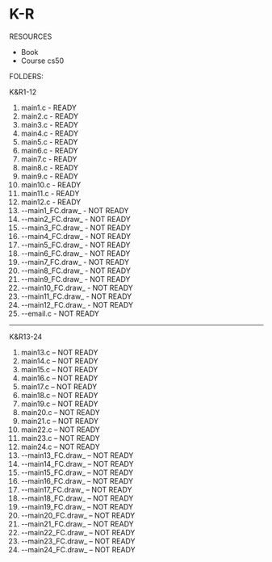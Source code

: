 # K-R
RESOURCES
- Book
- Course cs50

FOLDERS:

K&R1-12
1. main1.c - READY
2. main2.c - READY
3. main3.c - READY
4. main4.c - READY
5. main5.c - READY
6. main6.c - READY
7. main7.c - READY
8. main8.c - READY
9. main9.c - READY
10. main10.c - READY
11. main11.c - READY
12. main12.c - READY
13. --main1_FC.draw_ - NOT READY
14. --main2_FC.draw_ - NOT READY
15. --main3_FC.draw_ - NOT READY
16. --main4_FC.draw_ - NOT READY
17. --main5_FC.draw_ - NOT READY
18. --main6_FC.draw_ - NOT READY
19. --main7_FC.draw_ - NOT READY
20. --main8_FC.draw_ - NOT READY
21. --main9_FC.draw_ - NOT READY
22. --main10_FC.draw_ - NOT READY
23. --main11_FC.draw_ - NOT READY
24. --main12_FC.draw_ - NOT READY
25. --email.c - NOT READY

-------------------------------------------------------------------------------------------------------------------------------------------------------------------------------------------------------------------------------
K&R13-24
1. main13.c  – NOT READY
2. main14.c  – NOT READY
3. main15.c  – NOT READY
4. main16.c  – NOT READY
5. main17.c  – NOT READY
6. main18.c  – NOT READY
7. main19.c  – NOT READY
8. main20.c  – NOT READY
9. main21.c  – NOT READY
10. main22.c  – NOT READY
11. main23.c  – NOT READY
12. main24.c  – NOT READY
13.  --main13_FC.draw_  – NOT READY  
14.  --main14_FC.draw_  – NOT READY  
15.  --main15_FC.draw_  – NOT READY  
16.  --main16_FC.draw_  – NOT READY  
17.  --main17_FC.draw_  – NOT READY  
18.  --main18_FC.draw_  – NOT READY  
19.  --main19_FC.draw_  – NOT READY  
20.  --main20_FC.draw_  – NOT READY  
21.  --main21_FC.draw_  – NOT READY  
22.  --main22_FC.draw_  – NOT READY  
23.  --main23_FC.draw_  – NOT READY  
24.  --main24_FC.draw_  – NOT READY
